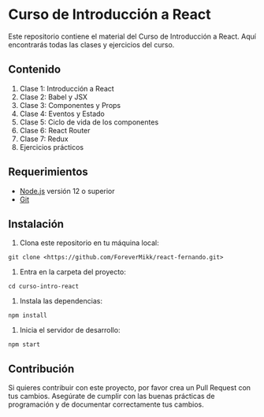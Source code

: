 # Curso de Introducción a React

Este repositorio contiene el material del Curso de Introducción a React. Aquí encontrarás todas las clases y ejercicios del curso.

## Contenido

1. Clase 1: Introducción a React
2. Clase 2: Babel y JSX
3. Clase 3: Componentes y Props
4. Clase 4: Eventos y Estado
5. Clase 5: Ciclo de vida de los componentes
6. Clase 6: React Router
7. Clase 7: Redux
8. Ejercicios prácticos

## Requerimientos

- [Node.js](https://nodejs.org/) versión 12 o superior
- [Git](https://git-scm.com/)

## Instalación

1. Clona este repositorio en tu máquina local:

```
git clone <https://github.com/ForeverMikk/react-fernando.git>

```

1. Entra en la carpeta del proyecto:

```
cd curso-intro-react

```

1. Instala las dependencias:

```
npm install

```

1. Inicia el servidor de desarrollo:

```
npm start

```

## Contribución

Si quieres contribuir con este proyecto, por favor crea un Pull Request con tus cambios. Asegúrate de cumplir con las buenas prácticas de programación y de documentar correctamente tus cambios.
